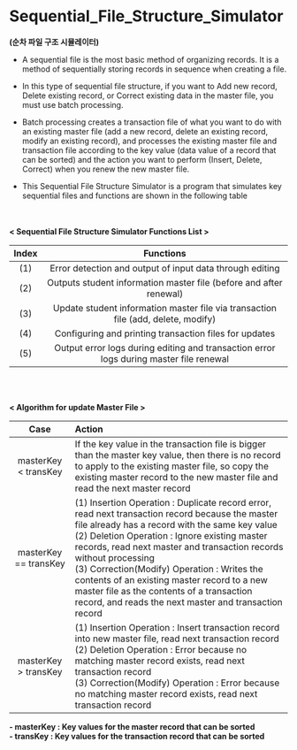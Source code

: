 # Sequential_File_Structure_Simulator 
<strong>(순차 파일 구조 시뮬레이터)</strong>

- A sequential file is the most basic method of organizing records. It is a method of sequentially storing records in sequence when creating a file.

- In this type of sequential file structure, if you want to Add new record, Delete existing record, or Correct existing data in the master file, you must use batch processing.

- Batch processing creates a transaction file of what you want to do with an existing master file (add a new record, delete an existing record, modify an existing record), and processes the existing master file and transaction file according to the key value (data value of a record that can be sorted) and the action you want to perform (Insert, Delete, Correct) when you renew the new master file.

- This Sequential File Structure Simulator is a program that simulates key sequential files and functions are shown in the following table

<br></br>
<strong>< Sequential File Structure Simulator Functions List ></strong>

| Index | Functions |
|:---:|:---:|
| (1) | Error detection and output of input data through editing |
| (2) | Outputs student information master file (before and after renewal) |
| (3) | Update student information master file via transaction file (add, delete, modify) |
| (4) | Configuring and printing transaction files for updates |
| (5) | Output error logs during editing and transaction error logs during master file renewal |

<br></br>

<strong>< Algorithm for update Master File ></strong>
  
| Case | Action |
|:---:|:---|
| masterKey < transKey | If the key value in the transaction file is bigger than the master key value, then there is no record to apply to the existing master file, so copy the existing master record to the new master file and read the next master record |
| masterKey == transKey | (1) Insertion Operation : Duplicate record error, read next transaction record because the master file already has a record with the same key value <br> (2) Deletion Operation : Ignore existing master records, read next master and transaction records without processing <br> (3) Correction(Modify) Operation : Writes the contents of an existing master record to a new master file as the contents of a transaction record, and reads the next master and transaction record |
| masterKey > transKey | (1) Insertion Operation : Insert transaction record into new master file, read next transaction record <br> (2) Deletion Operation : Error because no matching master record exists, read next transaction record <br> (3) Correction(Modify) Operation : Error because no matching master record exists, read next transaction record |

<strong>
- masterKey : Key values for the master record that can be sorted<br>
- transKey : Key values for the transaction record that can be sorted
</strong>
<br></br>

